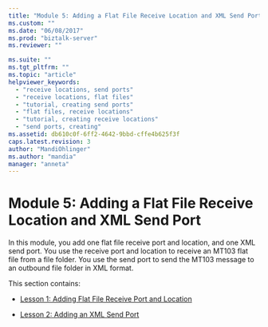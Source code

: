 ```yaml
---
title: "Module 5: Adding a Flat File Receive Location and XML Send Port | Microsoft Docs"
ms.custom: ""
ms.date: "06/08/2017"
ms.prod: "biztalk-server"
ms.reviewer: ""

ms.suite: ""
ms.tgt_pltfrm: ""
ms.topic: "article"
helpviewer_keywords: 
  - "receive locations, send ports"
  - "receive locations, flat files"
  - "tutorial, creating send ports"
  - "flat files, receive locations"
  - "tutorial, creating receive locations"
  - "send ports, creating"
ms.assetid: db610c0f-6ff2-4642-9bbd-cffe4b625f3f
caps.latest.revision: 3
author: "MandiOhlinger"
ms.author: "mandia"
manager: "anneta"
---
```

# Module 5: Adding a Flat File Receive Location and XML Send Port
In this module, you add one flat file receive port and location, and one XML send port. You use the receive port and location to receive an MT103 flat file from a file folder. You use the send port to send the MT103 message to an outbound file folder in XML format.  
  
 This section contains:  
  
-   [Lesson 1: Adding Flat File Receive Port and Location](../../adapters-and-accelerators/accelerator-swift/lesson-1-adding-flat-file-receive-port-and-location.md)  
  
-   [Lesson 2: Adding an XML Send Port](../../adapters-and-accelerators/accelerator-swift/lesson-2-adding-an-xml-send-port.md)